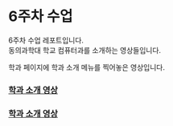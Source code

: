 # 6주차 수업<br>
6주차 수업 레포트입니다.<br>
동의과학대 학교 컴퓨터과를 소개하는 영상들입니다.<br>

학과 페이지에 학과 소개 메뉴를 찍어놓은 영상입니다.<br>
### [학과 소개 영상](https://github.com/do04200611/CORODOVA/assets/74278578/d657cb05-6dff-4c17-9202-01e1297c6ebd) <br>
### [학과 소개 영상](https://github.com/do04200611/CORODOVA/assets/74278578/56349809-c10a-43c6-9fd2-28dcb3a15ca7)

